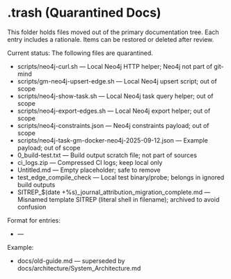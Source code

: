 # .trash (Quarantined Docs)

This folder holds files moved out of the primary documentation tree. Each entry includes a rationale. Items can be restored or deleted after review.

Current status: The following files are quarantined.

- scripts/neo4j-curl.sh — Local Neo4j HTTP helper; Neo4j not part of git-mind
- scripts/gm-neo4j-upsert-edge.sh — Local Neo4j upsert script; out of scope
- scripts/neo4j-show-task.sh — Local Neo4j task query helper; out of scope
- scripts/neo4j-export-edges.sh — Local Neo4j export helper; out of scope
- scripts/neo4j-constraints.json — Neo4j constraints payload; out of scope
- scripts/neo4j-task-gm-docker-neo4j-2025-09-12.json — Example payload; out of scope
 - 0_build-test.txt — Build output scratch file; not part of sources
 - ci_logs.zip — Compressed CI logs; keep local only
 - Untitled.md — Empty placeholder; safe to remove
 - test_edge_compile_check — Local test binary/probe; belongs in ignored build outputs
 - SITREP_$(date +%s)_journal_attribution_migration_complete.md — Misnamed template SITREP (literal shell in filename); archived to avoid confusion

Format for entries:
- <path> — <reason>

Example:
- docs/old-guide.md — superseded by docs/architecture/System_Architecture.md
